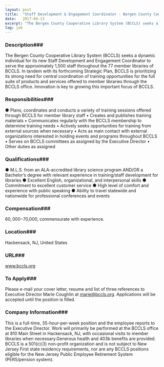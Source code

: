 ```yaml
---
layout: post
title:  "Staff Development & Engagement Coordinator - Bergen County Cooperative Library System (BCCLS)"
date:   2017-04-13
excerpt: "The Bergen County Cooperative Library System (BCCLS) seeks a dynamic individual for its new Staff Development and Engagement Coordinator to serve the approximately 1,500 staff throughout the 77 member libraries of BCCLS. In tandem with its forthcoming Strategic Plan, BCCLS is prioritizing its strong need for central coordination of training..."
tag: job
---
```


### Description###

The Bergen County Cooperative Library System (BCCLS) seeks a dynamic individual for its new Staff Development and Engagement Coordinator to serve the approximately 1,500 staff throughout the 77 member libraries of BCCLS. In tandem with its forthcoming Strategic Plan, BCCLS is prioritizing its strong need for central coordination of training opportunities for the full suite of products and services offered to member libraries through the BCCLS office. Innovation is key to growing this important focus of BCCLS.


### Responsibilities###

●      Plans, coordinates and conducts a variety of training sessions offered through BCCLS for member library staff
•	Creates and publishes training materials
•	Communicates regularly with the BCCLS membership to determine training needs
•	Actively seeks opportunities for training from external sources when necessary
•	Acts as main contact with external organizations interested in holding events and programs throughout BCCLS
•	Serves on BCCLS committees as assigned by the Executive Director
•	Other duties as assigned



### Qualifications###

● M.L.S. from an ALA-accredited library science program AND/OR a Bachelor’s degree with relevant experience in training/staff development for libraries
● Excellent English, organizational, and interpersonal skills 
● Commitment to excellent customer service 
● High level of comfort and experience with public speaking 
● Ability to travel statewide and nationwide for professional conferences and events 



### Compensation###

$60,000-$70,000, commensurate with experience.


### Location###

Hackensack, NJ, United States


### URL###

www.bccls.org

### To Apply###

Please e-mail your cover letter, resume and list of three references to Executive Director Marie Coughlin at marie@bccls.org. Applications will be accepted until the position is filled. 


### Company Information###

This is a full-time, 35-hour-per-week position and the employee reports to the Executive Director. Work will primarily be performed at the BCCLS office at 810 Main Street in Hackensack, NJ, with occasional visits to member libraries when necessary.Generous health and 403b benefits are provided. BCCLS is a 501(c)(3) non-profit organization and is not subject to New Jersey First state residency requirements, nor are any BCCLS positions eligible for the New Jersey Public Employee Retirement System (PERS/pension system).



